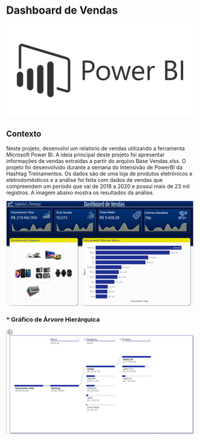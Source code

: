 # Dashboard de Vendas

<p align="center"><img src="Images/img_powerBI.png" ></p>

## Contexto
Neste projeto, desenvolvi um relatório de vendas utilizando a ferramenta Microsoft Power BI. A ideia principal deste projeto foi apresentar informações de vendas extraídas a partir do arquivo Base Vendas.xlsx. O projeto foi desenvolvido durante a semana do Intensivão de PowerBI da Hashtag Treinamentos. Os dados são de uma loja de produtos eletrônicos e eletrodomésticos e a análise foi feita com dados de vendas que compreendem um período que vai de 2018 a 2020 e possui mais de 23 mil registros. A imagem abaixo mostra os resultados da análise.


<p align="left"><img src="Images/img.png" ></p>

### * Gráfico de Árvore Hierárquica
<p align="center"><img src="Images/img02.png" ></p>
